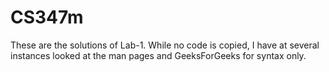 # CS347m
These are the solutions of Lab-1.
While no code is copied, I have at several instances looked at the man pages and GeeksForGeeks for syntax only.
